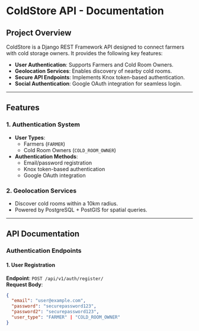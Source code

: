 # ColdStore API - Documentation

## Project Overview
ColdStore is a Django REST Framework API designed to connect farmers with cold storage owners. It provides the following key features:

- **User Authentication**: Supports Farmers and Cold Room Owners.
- **Geolocation Services**: Enables discovery of nearby cold rooms.
- **Secure API Endpoints**: Implements Knox token-based authentication.
- **Social Authentication**: Google OAuth integration for seamless login.

---

## Features

### 1. Authentication System
- **User Types**:
  - Farmers (`FARMER`)
  - Cold Room Owners (`COLD_ROOM_OWNER`)
- **Authentication Methods**:
  - Email/password registration
  - Knox token-based authentication
  - Google OAuth integration

### 2. Geolocation Services
- Discover cold rooms within a 10km radius.
- Powered by PostgreSQL + PostGIS for spatial queries.

---

## API Documentation

### Authentication Endpoints

#### 1. User Registration
**Endpoint**: `POST /api/v1/auth/register/`  
**Request Body**:
```json
{
  "email": "user@example.com",
  "password": "securepassword123",
  "password2": "securepassword123",
  "user_type": "FARMER" | "COLD_ROOM_OWNER"
}
```